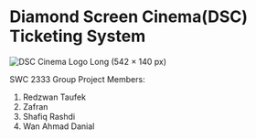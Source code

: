 # Diamond Screen Cinema(DSC) Ticketing System
![DSC Cinema Logo Long (542 × 140 px)](https://user-images.githubusercontent.com/90257813/174464198-7013dcec-692a-48b9-82f9-e14c54bb288b.png)

 SWC 2333 Group Project
 Members:
 1. Redzwan Taufek
 2. Zafran
 3. Shafiq Rashdi
 4. Wan Ahmad Danial
